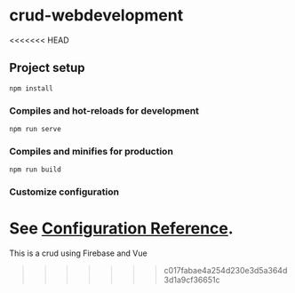 # crud-webdevelopment
<<<<<<< HEAD

## Project setup
```
npm install
```

### Compiles and hot-reloads for development
```
npm run serve
```

### Compiles and minifies for production
```
npm run build
```

### Customize configuration
See [Configuration Reference](https://cli.vuejs.org/config/).
=======
This is a crud using Firebase and Vue
>>>>>>> c017fabae4a254d230e3d5a364d3d1a9cf36651c
